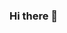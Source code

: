 ### Hi there 👋

<!--
**Lancelcode/Lancelcode** is a ✨ _special_ ✨ repository because its `README.md` (this file) appears on your GitHub profile.

Here are some ideas to get you started:

- 🔭 I’m currently working on ...
- 🌱 I’m currently learning ...
- 👯 I’m looking to collaborate on ...
- 🤔 I’m looking for help with ...
- 💬 Ask me about ...
- 📫 How to reach me: ...
- 😄 Pronouns: ...
- ⚡ Fun fact: ...
[![Lancelcode GitHub stats](https://github-readme-stats.vercel.app/api?username=Lancelcode)](https://github.com/anuraghazra/github-readme-stats)-->

